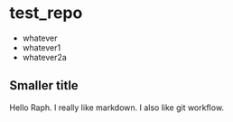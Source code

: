 # test_repo

- whatever
- whatever1
- whatever2a

## Smaller title

Hello Raph. I really like markdown. I also like git workflow.
